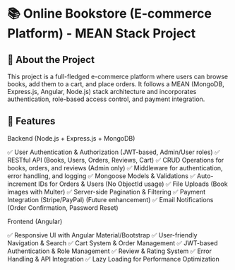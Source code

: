 # 📚 Online Bookstore (E-commerce Platform) - MEAN Stack Project

## 📝 About the Project  
This project is a full-fledged e-commerce platform where users can browse books, add them to a cart, and place orders. It follows a MEAN (MongoDB, Express.js, Angular, Node.js) stack architecture and incorporates authentication, role-based access control, and payment integration.


## 🚀 Features  
Backend (Node.js + Express.js + MongoDB)

✅ User Authentication & Authorization (JWT-based, Admin/User roles)
✅ RESTful API (Books, Users, Orders, Reviews, Cart)
✅ CRUD Operations for books, orders, and reviews (Admin only)
✅ Middleware for authentication, error handling, and logging
✅ Mongoose Models & Validations
✅ Auto-increment IDs for Orders & Users (No ObjectId usage)
✅ File Uploads (Book images with Multer)
✅ Server-side Pagination & Filtering
✅ Payment Integration (Stripe/PayPal) (Future enhancement)
✅ Email Notifications (Order Confirmation, Password Reset)

Frontend (Angular)

✅ Responsive UI with Angular Material/Bootstrap
✅ User-friendly Navigation & Search
✅ Cart System & Order Management
✅ JWT-based Authentication & Role Management
✅ Review & Rating System
✅ Error Handling & API Integration
✅ Lazy Loading for Performance Optimization


